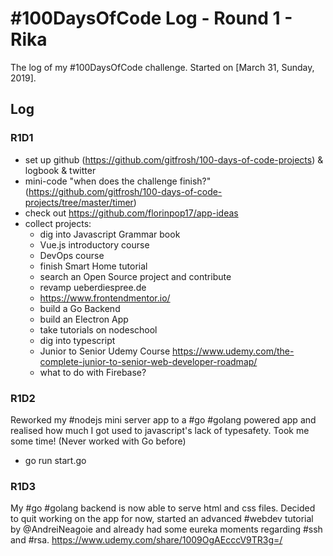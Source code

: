# #100DaysOfCode Log - Round 1 - Rika

The log of my #100DaysOfCode challenge. Started on [March 31, Sunday, 2019].

## Log

### R1D1 
* set up github (https://github.com/gitfrosh/100-days-of-code-projects) & logbook & twitter
* mini-code "when does the challenge finish?" (https://github.com/gitfrosh/100-days-of-code-projects/tree/master/timer)
* check out https://github.com/florinpop17/app-ideas
* collect projects:
    * dig into Javascript Grammar book
    * Vue.js introductory course
    * DevOps course
    * finish Smart Home tutorial
    * search an Open Source project and contribute
    * revamp ueberdiespree.de
    * https://www.frontendmentor.io/
    * build a Go Backend
    * build an Electron App
    * take tutorials on nodeschool
    * dig into typescript
    * Junior to Senior Udemy Course https://www.udemy.com/the-complete-junior-to-senior-web-developer-roadmap/
    * what to do with Firebase?

### R1D2
Reworked my #nodejs mini server app to a #go #golang powered app and realised how much I got used to javascript's lack of typesafety. Took me some time! (Never worked with Go before)

* go run start.go

### R1D3
My #go #golang backend is now able to serve html and css files. Decided to quit working on the app for now, started an advanced #webdev tutorial by @AndreiNeagoie and already had some eureka moments regarding #ssh and #rsa. https://www.udemy.com/share/1009OgAEcccV9TR3g=/